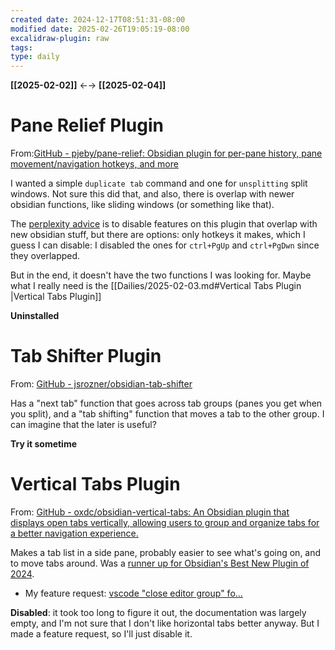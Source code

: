 ```yaml
---
created date: 2024-12-17T08:51:31-08:00
modified date: 2025-02-26T19:05:19-08:00
excalidraw-plugin: raw
tags: 
type: daily
---
```

**[[2025-02-02]]** ←→ **[[2025-02-04]]**

# Pane Relief Plugin
From:[GitHub - pjeby/pane-relief: Obsidian plugin for per-pane history, pane movement/navigation hotkeys, and more](https://github.com/pjeby/pane-relief)

I wanted a simple `duplicate tab` command and one for `unsplitting` split windows.  Not sure this did that, and also, there is overlap with newer obsidian functions, like sliding windows (or something like that).   

The [perplexity advice](https://www.perplexity.ai/search/the-obsidian-pane-relief-plugi-HVsy8b.ATH.xDOHZ.nIqiQ#1) is to disable features on this plugin that overlap with new obsidian stuff, but there are options: only hotkeys it makes, which I guess I can disable: I disabled the ones for `ctrl+PgUp` and `ctrl+PgDwn` since they overlapped.

But in the end, it doesn't have the two functions I was looking for.  Maybe what I really need is the [[Dailies/2025-02-03.md#Vertical Tabs Plugin |Vertical Tabs Plugin]]

**Uninstalled**

# Tab Shifter Plugin
From: [GitHub - jsrozner/obsidian-tab-shifter](https://github.com/jsrozner/obsidian-tab-shifter)

Has a "next tab" function that goes across tab groups (panes you get when you split), and a "tab shifting" function that moves a tab to the other group.  I can imagine that the later is useful?

**Try it sometime** 

# Vertical Tabs Plugin
From: [GitHub - oxdc/obsidian-vertical-tabs: An Obsidian plugin that displays open tabs vertically, allowing users to group and organize tabs for a better navigation experience.](https://github.com/oxdc/obsidian-vertical-tabs)

Makes a tab list in a side pane, probably easier to see what's going on, and to move tabs around. Was a [runner up for Obsidian's Best New Plugin of 2024](https://obsidian.md/blog/2024-goty-winners/). 

- My feature request: [vscode "close editor group" fo...](https://github.com/oxdc/obsidian-vertical-tabs/issues/126)

**Disabled**: it took too long to figure it out, the documentation was largely empty, and I'm not sure that I don't like horizontal tabs better anyway.  But I made a feature request, so I'll just disable it.